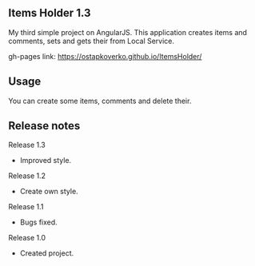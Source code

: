 Items Holder 1.3
------------------------

My third simple project on AngularJS.
This application creates items and comments, sets and gets their from Local Service.

gh-pages link: https://ostapkoverko.github.io/ItemsHolder/   

Usage
------------
You can create some items, comments and delete their.

Release notes
------------
Release 1.3
+ Improved style.

Release 1.2
+ Create own style.

Release 1.1
+ Bugs fixed.

Release 1.0
+ Created project.